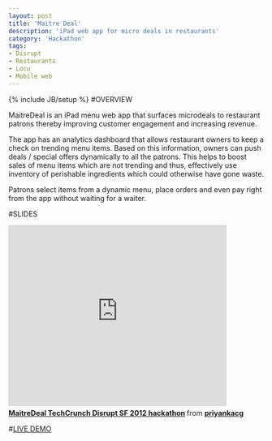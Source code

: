```yaml
---
layout: post
title: 'Maitre Deal'
description: 'iPad web app for micro deals in restaurants'
category: 'Hackathon'
tags:
- Disrupt
- Restaurants
- Locu
- Mobile web
---
```

{% include JB/setup %}
#OVERVIEW

MaitreDeal is an iPad menu web app that surfaces microdeals to restaurant patrons thereby improving customer engagement and increasing revenue.

The app has an analytics dashboard that allows restaurant owners to keep a check on trending menu items. Based on this information, owners can push deals / special offers dynamically to all the patrons. This helps to boost sales of menu items which are not trending and thus, effectively use inventory of perishable ingredients which could otherwise have gone waste.

Patrons select items from a dynamic menu, place orders and even pay right from the app without waiting for a waiter.

#SLIDES

<iframe src="http://www.slideshare.net/slideshow/embed_code/14225558" width="427" height="356" frameborder="0" marginwidth="0" marginheight="0" scrolling="no" style="border:1px solid #CCC;border-width:1px 1px 0;margin-bottom:5px" allowfullscreen="1"> </iframe> 
<div style="margin-bottom:5px"> <strong> <a href="https://www.slideshare.net/priyankacg/maitredeal-techcrunch-disrupt-sf-2012-hackathon" title="MaitreDeal TechCrunch Disrupt SF 2012 hackathon" target="_blank">MaitreDeal TechCrunch Disrupt SF 2012 hackathon</a> </strong> from <strong><a href="http://www.slideshare.net/priyankacg" target="_blank">priyankacg</a></strong> 
</div>

#[LIVE DEMO](https://techcrunch.com/video/maitre-deal-demo/517474039/)

